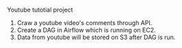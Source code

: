 Youtube tutotial project 
1. Craw a youtube video's comments through API.
2. Create a DAG in Airflow which is running on EC2.
3. Data from youtube will be stored on S3 after DAG is run. 
